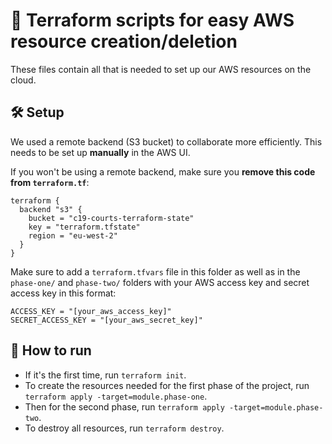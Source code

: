 # 👾 Terraform scripts for easy AWS resource creation/deletion

These files contain all that is needed to set up our AWS resources on the cloud.

## 🛠️ Setup

We used a remote backend (S3 bucket) to collaborate more efficiently. This needs to be set up **manually** in the AWS UI.

If you won't be using a remote backend, make sure you **remove this code from `terraform.tf`**:

```
terraform {
  backend "s3" {
    bucket = "c19-courts-terraform-state"
    key = "terraform.tfstate"
    region = "eu-west-2"
  }
}
```

Make sure to add a `terraform.tfvars` file in this folder as well as in the `phase-one/` and `phase-two/` folders with your AWS access key and secret access key in this format:
```
ACCESS_KEY = "[your_aws_access_key]"
SECRET_ACCESS_KEY = "[your_aws_secret_key]"
```

## 🚀 How to run

- If it's the first time, run `terraform init`.
- To create the resources needed for the first phase of the project, run `terraform apply -target=module.phase-one`.
- Then for the second phase, run `terraform apply -target=module.phase-two`.
- To destroy all resources, run `terraform destroy`.